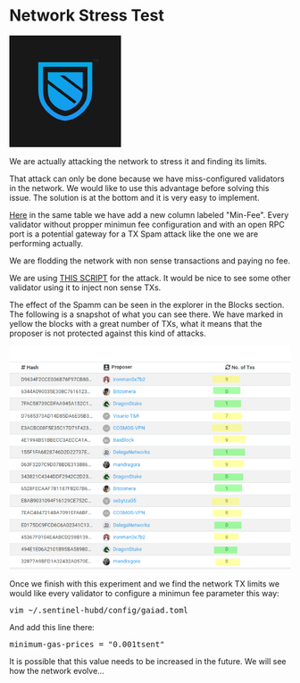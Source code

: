 # Network Stress Test

![SentinelLogo](/images/sentinelLogo.png)

We are actually attacking the network to stress it and finding its limits.

That attack can only be done because we have miss-configured validators in the network. We would like to use this advantage before solving this issue. The solution is at the bottom and it is very easy to implement. 

[Here](https://docs.google.com/spreadsheets/d/1h8HpN3YEOJr-xd8k0jGm60B5Ne079ZRbK-JSB9UbMRU/edit?usp=sharing) in the same table we have add a new column labeled "Min-Fee". Every validator without propper minimun fee configuration and with an open RPC port is a potential gateway for a TX Spam attack like the one we are performing actually.

We are flodding the network with non sense transactions and paying no fee.

We are using [THIS SCRIPT](/scripts/spamTXs) for the attack. It would be nice to see some other validator using it to inject non sense TXs.

The effect of the Spamm can be seen in the explorer in the Blocks section. The following is a snapshot of what you can see there. We have marked in yellow the blocks with a great number of TXs, what it means that the proposer is not protected against this kind of attacks.

![spamTX-picture](/images/spamTXs.png)

Once we finish with this experiment and we find the network TX limits we would like every validator to configure a minimun fee parameter this way:

<pre>
vim ~/.sentinel-hubd/config/gaiad.toml
</pre>

And add this line there:

<pre>
minimum-gas-prices = "0.001tsent"
</pre>

It is possible that this value needs to be increased in the future. We will see how the network evolve...

